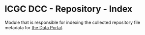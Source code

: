 ICGC DCC - Repository - Index
===

Module that is responsible for indexing the collected repository file metadata for [the Data Portal](https://github.com/icgc-dcc/dcc-portal).

